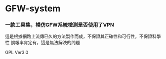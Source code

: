 # GFW-system

### 一款工具集，模仿GFW系統檢測是否使用了VPN

這是根據網路上流傳已久的方法製作而成，不保證其正確性和可行性，不保證科學性
誤報率肯定有，這是無法解決的問題

GPL Ver3.0